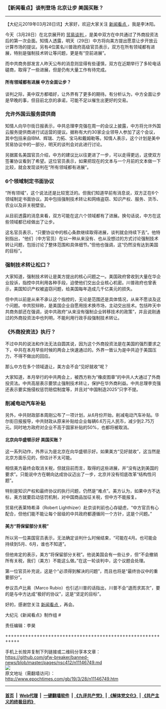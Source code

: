 ### 【新闻看点】谈判登场 北京让步 美国买账？
------------------------

<p>
 【大纪元2019年03月28日讯】大家好，欢迎大家关注
 <a href="http://www.epochtimes.com/gb/tag/%E6%96%B0%E9%97%BB%E7%9C%8B%E7%82%B9.html">
  新闻看点
 </a>
 ，我是李沐阳。
</p>
<p>
 今天（3月28日）在北京展开的
 <a href="http://www.epochtimes.com/gb/tag/%E8%B4%B8%E6%98%93%E8%B0%88%E5%88%A4.html">
  贸易谈判
 </a>
 ，是美中双方在中共通过了外商投资法后的第一次会面。知情人透露，明天（29日）中方将向美方提出愿意让步开放云计算市场的提议。另有4位匿名川普政府高级官员表示，双方在所有领域都有进展，特别是强制技术转让等问题，更是有“空前进展”。
</p>
<p>
 而中共商务部发言人昨天公布的消息则显得有些谨慎，双方在近期举行了多轮电话磋商，取得了一些进展，但是仍有大量工作有待完成。
</p>
<p>
 <center>
 </center>
</p>
<h4>
 所有领域都有进展 中方全面让步？
</h4>
<p>
 谈判之际，美中双方都唱好，让外界有了更多的期待。有分析认为，中方全面让步是早晚的事，但目前北京的承诺，可能不足以催生出更好的交易。
</p>
<h3>
 允许外国云服务提供商
</h3>
<p>
 知情人向华尔街日报表示，中共总理李克强在周一的会议上披露，中方将允许外国云服务提供商进行试运营的提议。据称有大约30家企业领导人参加了这个会议，其中包括来自IBM、辉瑞、力拓、宝马和戴姆勒等。知情人表示，这个计划是美中贸易协议中的一部分，明天的谈判会对此进行讨论。
</p>
<p>
 另据匿名美国官员介绍，中方的建议比以往更进了一步，可以走得更远，这使双方签署协议看到了希望。这位官员表示，如果把现在的文本与一个月前的文本做一下比较，就会发现谈判在“所有领域都有进展”。
</p>
<h3>
 6个领域制定书面协议
</h3>
<p>
 “所有领域”，这个说法还是比较宽泛的。但我们知道早前有消息说，双方正在6个领域制定书面协议。其中包括强制技术转让和网络盗窃、知识产权、服务、货币、农业以及非关税壁垒。
</p>
<p>
 从目前透露的消息来看，双方可能在这六个领域都有了进展。换句话说，中方在这些领域都已经做出了让步。
</p>
<p>
 这名官员表示，“只要协议中的核心条款继续取得进展，谈判就会持续下去”。他特别指出，“他们（中方官员）在以一种从来没有、也从没想过的方式讨论强制技术转让问题，包括讨论了整体范围和具体细节。”但他也强调，这“仍然没有达到美国的目标”。
</p>
<h3>
 强制技术转让松口？
</h3>
<p>
 大家知道，强制技术转让是美方提出的核心问题之一。美国政府曾收到大量在华企业投诉，指控中共利用各种手段，迫使他们交出企业核心机密。川普政府也曾表示，美国知识产权被盗窃问题，给美国每年造成几千亿美元的损失。
</p>
<p>
 但中共以前是从来不承认这个指控的，无论是范围还是具体情况，从来不愿谈及这个问题。中共狡辩称，是美国企业自愿用技术换市场，主动交出技术。包括昨天中共商务部还在强调，说中共政府“从来没有强制企业转移技术的政策”，并且说刚通过的外商投资法中也列明，不能利用行政手段强制技术转让。
</p>
<h3>
 《外商投资法》执行？
</h3>
<p>
 不过中共的说法和作法无法自圆其说，因为这个外商投资法是在美国的强烈要求之下，中共在本月早些时候的两会上快速通过的。外界一致认为是中共迫于美国压力，不得不做出的回应。
</p>
<p>
 那么中方在多个领域退让，美方会不会“见好就收”呢？
</p>
<p>
 大家知道，本月举行的中共两会上，被西方称为“橡皮图章”的中共人大通过了外商投资法。中共高层表示要禁止强制技术转让，保护在华外商利益。中共总理李克强还表示要实施侵权惩罚赔偿制度等，并且对“中国制造2025”只字不提。
</p>
<h3>
 削减电动汽车补贴
</h3>
<p>
 另外，中共财政部本周刚公布了一项计划，从6月份开始，削减电动汽车补贴。华尔街日报报导，中共财政从原来补贴给企业每辆6.6万元人民币，减少到2.75万元。同时地方政府对企业不高于国家补贴的50%，也都将被取消。
</p>
<h4>
 北京向华盛顿示好 美国买账？
</h4>
<p>
 这一系列动作，外界认为是北京在向华盛顿示好。如果美方“见好就收”，这当然是北京方面乐见的，但估计不太可能。
</p>
<p>
 相信美方最终会取消关税，但就目前而言，取得的这些进展，并“没有达到美国的要求”。只能说中方在朝向达成协议迈出了一步，北京并没有彻底改革“结构性问题”。
</p>
<p>
 特别是知识产权和最终协议的执行问题，仍然是“难点”。美方认为，如果中方不达标，美方就要启动惩罚机制，对中国商品加征关税，但中方不能报复。
</p>
<p>
 贸易代表莱特希泽（Robert Lighthizer）赴京谈判前也心存疑虑，“中方官员有心配合，但他们能不能让每个层级的中共政府都遵循同一个方针，这是个问题。”
</p>
<h4>
 美方“将保留部分关税”
</h4>
<p>
 所以另一位美国官员表示，无法确定谈判什么时候结束，“可能在4月。也可能会持续到5月、6月，谁也不知道”。
</p>
<p>
 但他肯定的表示，美方“将保留部分关税”。他说美国会有一些让步，但“不会撤销所有关税，我们（美方）不能这么做。”在这一轮谈判中，这个议题会处理。
</p>
<p>
 第一位官员补充说，这是个“必须得到解决的问题”，而且也将是“最终协议中的重要部分”。
</p>
<p>
 参议员卢比奥（Marco Rubio）也引述川普的话指出，川普不会“退而求其次”，要的是与中方达成“极好的协议”，这是“坚定的目标”。
</p>
<p>
 好的，感谢您关注
 <a href="http://www.epochtimes.com/gb/tag/%E6%96%B0%E9%97%BB%E7%9C%8B%E7%82%B9.html">
  新闻看点
 </a>
 ，再会。
</p>
<p>
 大纪元《新闻看点》制作组 #
</p>
<p>
 责任编辑：李昊
</p>

+++++++++++++++++++++++++++++++++++++++++++++++++++++++++++<br/><br/>
手机上长按并复制下列链接或二维码分享本文章：<br/>
https://github.com/gfw-breaker/banned-news/blob/master/pages/nsc412/n11146749.md <br/>
<a href='https://github.com/gfw-breaker/banned-news/blob/master/pages/nsc412/n11146749.md'><img src='https://github.com/gfw-breaker/banned-news/blob/master/pages/nsc412/n11146749.md.png'/></a> <br/>
原文地址（需翻墙访问）：http://www.epochtimes.com/gb/19/3/28/n11146749.htm


------------------------
#### [首页](https://github.com/gfw-breaker/banned-news/blob/master/README.md) &nbsp;|&nbsp; [Web代理](https://github.com/labour-camp/helloworld) &nbsp;|&nbsp; [一键翻墙软件](https://github.com/gfw-breaker/nogfw/blob/master/README.md) &nbsp;| [《九评共产党》](https://github.com/gfw-breaker/9ping.md/blob/master/README.md#九评之一评共产党是什么) | [《解体党文化》](https://github.com/gfw-breaker/jtdwh.md/blob/master/README.md) | [《共产主义的终极目的》](https://github.com/gfw-breaker/gczydzjmd.md/blob/master/README.md)

